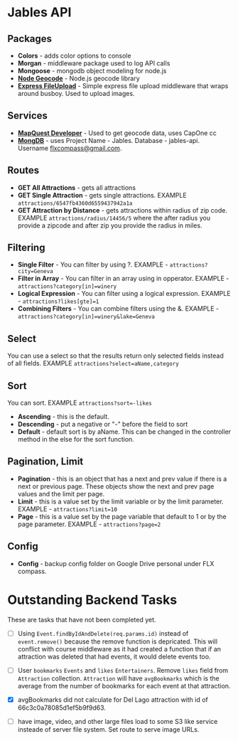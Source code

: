 # Jables API
## Packages
* **Colors** - adds color options to console
* **Morgan** - middleware package used to log API calls
* **Mongoose** - mongodb object modeling for node.js
* **[Node Geocode](https://github.com/nchaulet/node-geocoder)** - Node.js geocode library
* **[Express FileUpload](https://www.npmjs.com/package/express-fileupload)** - Simple express file upload middleware that wraps around busboy.  Used to upload images.

## Services
* **[MapQuest Developer](https://developer.mapquest.com/)** - Used to get geocode data, uses CapOne cc
* **[MongDB](https://cloud.mongodb.com)** - uses Project Name - Jables.  Database - jables-api.  Username flxcompass@gmail.com.

## Routes
* **GET All Attractions** - gets all attractions
* **GET Single Attraction** - gets single attractions.  EXAMPLE `attractions/6547fb4360d6559437942a1a`
* **GET Attraction by Distance** - gets attractions within radius of zip code.  EXAMPLE `attractions/radius/14456/5` where the after radius you provide a zipcode and after zip you provide the radius in miles.

## Filtering
* **Single Filter** - You can filter by using ?.  EXAMPLE - `attractions?city=Geneva`
* **Filter in Array** - You can filter in an array using in opperator.  EXAMPLE - `attractions?category[in]=winery`
* **Logical Expression** - You can filter using a logical expression.  EXAMPLE - `attractions?likes[gte]=1`
* **Combining Filters** - You can combine filters using the &.  EXAMPLE - `attractions?category[in]=winery&lake=Geneva`

## Select
You can use a select so that the results return only selected fields instead of all fields. EXAMPLE `attractions?select=aName,category`

## Sort
You can sort.  EXAMPLE `attractions?sort=-likes`
* **Ascending** - this is the default.
* **Descending** - put a negative or "-" before the field to sort
* **Default** - default sort is by aName.  This can be changed in the controller method in the else for the sort function.

## Pagination, Limit
* **Pagination** - this is an object that has a next and prev value if there is a next or previous page.  These objects show the next and prev page values and the limit per page.
* **Limit** - this is a value set by the limit variable or by the limit parameter.  EXAMPLE - `attractions?limit=10`
* **Page** - this is a value set by the page variable that default to 1 or by the page parameter.  EXAMPLE - `attractions?page=2`

## Config
* **Config** - backup config folder on Google Drive personal under FLX compass.

# Outstanding Backend Tasks
These are tasks that have not been completed yet.
* [ ] Using `Event.findByIdAndDelete(req.params.id)` instead of `event.remove()` because the remove function is depricated.  This will conflict with course middleware as it had created a function that if an attraction was deleted that had events, it would delete events too.
* [ ] User `bookmarks` `Events` and `likes` `Entertainers`.  Remove `likes` field from `Attraction` collection.  `Attraction` will have `avgBookmarks` which is the average from the number of bookmarks for each event at that attraction.
* [x] avgBookmarks did not calculate for Del Lago attraction with id of 66c3c0a78085d1ef5b9f9d63.
* [ ] have image, video, and other large files load to some S3 like service insteade of server file system.  Set route to serve image URLs.


